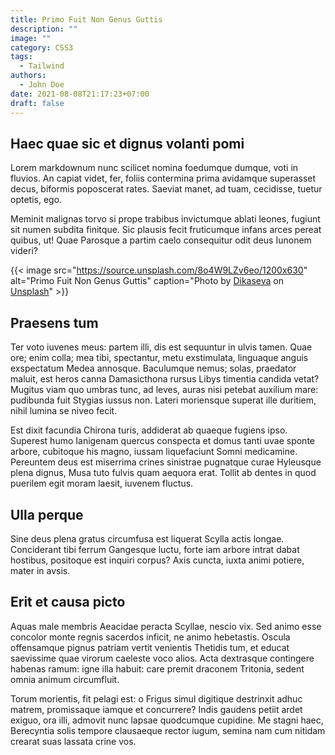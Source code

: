 ```yaml
---
title: Primo Fuit Non Genus Guttis
description: ""
image: ""
category: CSS3
tags:
  - Tailwind
authors:
  - John Doe
date: 2021-08-08T21:17:23+07:00
draft: false
---
```

## Haec quae sic et dignus volanti pomi

Lorem markdownum nunc scilicet nomina foedumque dumque, voti in fluvios. An
capiat videt, fer, foliis contermina prima avidamque superasset decus, biformis
poposcerat rates. Saeviat manet, ad tuam, cecidisse, tuetur optetis, ego.

Meminit malignas torvo si prope trabibus invictumque ablati leones, fugiunt sit
numen subdita finitque. Sic plausis fecit fruticumque infans arces pereat
quibus, ut! Quae Parosque a partim caelo consequitur odit deus Iunonem videri?

{{< image src="https://source.unsplash.com/8o4W9LZv6eo/1200x630" alt="Primo Fuit Non Genus Guttis" caption="Photo by [Dikaseva](https://unsplash.com/photos/8o4W9LZv6eo) on [Unsplash](https://unsplash.com)" >}}

## Praesens tum

Ter voto iuvenes meus: partem illi, dis est sequuntur in ulvis tamen. Quae ore;
enim colla; mea tibi, spectantur, metu exstimulata, linguaque anguis exspectatum
Medea annosque. Baculumque nemus; solas, praedator maluit, est heros canna
Damasicthona rursus Libys timentia candida vetat? Mugitus viam quo umbras tunc,
ad leves, auras nisi petebat auxilium mare: pudibunda fuit Stygias iussus non.
Lateri moriensque superat ille duritiem, nihil lumina se niveo fecit.

Est dixit facundia Chirona turis, addiderat ab quaeque fugiens ipso. Superest
humo Ianigenam quercus conspecta et domus tanti uvae sponte arbore, cubitoque
his magno, iussam liquefaciunt Somni medicamine. Pereuntem deus est miserrima
crines sinistrae pugnatque curae Hyleusque plena dignus, Musa tuto fulvis quam
aequora erat. Tollit ab dentes in quod puerilem egit moram laesit, iuvenem
fluctus.

## Ulla perque

Sine deus plena gratus circumfusa est liquerat Scylla actis longae. Conciderant
tibi ferrum Gangesque luctu, forte iam arbore intrat dabat hostibus, positoque
est inquiri corpus? Axis cuncta, iuxta animi potiere, mater in avsis.

## Erit et causa picto

Aquas male membris Aeacidae peracta Scyllae, nescio vix. Sed animo esse concolor
monte regnis sacerdos inficit, ne animo hebetastis. Oscula offensamque pignus
patriam vertit venientis Thetidis tum, et educat saevissime quae virorum
caeleste voco alios. Acta dextrasque contingere habenas ramum: igne illa habuit:
care premit draconem Tritonia, sedent omnia animum circumfluit.

Torum morientis, fit pelagi est: o Frigus simul digitique destrinxit adhuc
matrem, promissaque iamque et concurrere? Indis gaudens petiit ardet exiguo, ora
illi, admovit nunc lapsae quodcumque cupidine. Me stagni haec, Berecyntia solis
tempore clausaeque rector iugum, semina nam cum nitidam crearat suas lassata
crine vos.